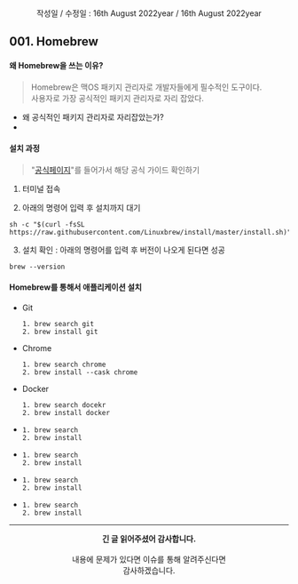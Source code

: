 <div align="center">
작성일 / 수정일 : 16th August 2022year / 16th August 2022year
</div>
   
## 001. Homebrew

#### 왜 Homebrew을 쓰는 이유?

> Homebrew은 맥OS 패키지 관리자로 개발자들에게 필수적인 도구이다.<br/>
> 사용자로 가장 공식적인 패키지 관리자로 자리 잡았다.

- 왜 공식적인 패키지 관리자로 자리잡았는가?
-  


#### 설치 과정

> "[공식페이지](https://brew.sh/)"를 들어가서 해당 공식 가이드 확인하기

1. 터미널 접속

2. 아래의 명령어 입력 후 설치까지 대기
```script
sh -c "$(curl -fsSL https://raw.githubusercontent.com/Linuxbrew/install/master/install.sh)"
```

3. 설치 확인 : 아래의 명령어를 입력 후 버전이 나오게 된다면 성공
```script
brew --version
```

#### Homebrew를 통해서 애플리케이션 설치

  - Git
    ```text
    1. brew search git
    2. brew install git
    ```
    
  - Chrome
    ```text
    1. brew search chrome
    2. brew install --cask chrome
    ```
    
  - Docker
    ```text
    1. brew search docekr
    2. brew install docker
    ```    
    
  - 
    ```text
    1. brew search 
    2. brew install 
    ``` 
     
  - 
    ```text
    1. brew search 
    2. brew install 
    ``` 
         
  - 
    ```text
    1. brew search 
    2. brew install 
    ``` 
         
  - 
    ```text
    1. brew search 
    2. brew install 
    ``` 
---
<div align="center">
  <b>긴 글 읽어주셨어 감사합니다.</b><br/><br/>
  내용에 문제가 있다면 이슈를 통해 알려주신다면 <br>
  감사하겠습니다.
</div>
